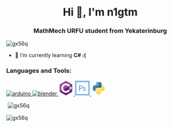 <h1 align="center">Hi 👋, I'm n1gtm</h1>
<h3 align="center">MathMech URFU student from Yekaterinburg</h3>

<p align="left"> <img src="https://komarev.com/ghpvc/?username=gx56q&label=Profile%20views&color=0e75b6&style=flat" alt="gx56q" /> </p>

- 🌱 I’m currently learning **C# :(**


<h3 align="left">Languages and Tools:</h3>
<p align="left"> <a href="https://www.arduino.cc/" target="_blank" rel="noreferrer"> <img src="https://cdn.worldvectorlogo.com/logos/arduino-1.svg" alt="arduino" width="40" height="40"/> </a> <a href="https://www.blender.org/" target="_blank" rel="noreferrer"> <img src="https://download.blender.org/branding/community/blender_community_badge_white.svg" alt="blender" width="40" height="40"/> </a> <a href="https://www.w3schools.com/cs/" target="_blank" rel="noreferrer"> <img src="https://raw.githubusercontent.com/devicons/devicon/master/icons/csharp/csharp-original.svg" alt="csharp" width="40" height="40"/> </a> <a href="https://www.photoshop.com/en" target="_blank" rel="noreferrer"> <img src="https://raw.githubusercontent.com/devicons/devicon/master/icons/photoshop/photoshop-line.svg" alt="photoshop" width="40" height="40"/> </a> <a href="https://www.python.org" target="_blank" rel="noreferrer"> <img src="https://raw.githubusercontent.com/devicons/devicon/master/icons/python/python-original.svg" alt="python" width="40" height="40"/> </a> </p>

<p>&nbsp;<img align="center" src="https://github-readme-stats.vercel.app/api?username=gx56q&show_icons=true&locale=en" alt="gx56q" /></p>

<p><img align="center" src="https://github-readme-streak-stats.herokuapp.com/?user=gx56q&" alt="gx56q" /></p>
